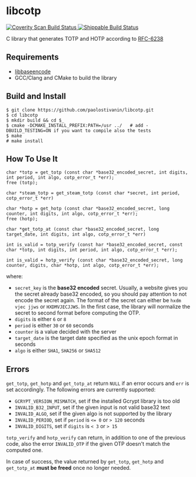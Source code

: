 # libcotp
<a href="https://scan.coverity.com/projects/paolostivanin-libcotp">
  <img alt="Coverity Scan Build Status"
       src="https://scan.coverity.com/projects/12748/badge.svg"/>
</a>

<a href="https://app.shippable.com/github/paolostivanin/libcotp">
  <img alt="Shippable Build Status"
       src="https://api.shippable.com/projects/58e3d5759401b40600a7c026/badge?branch=master"/>
</a>

C library that generates TOTP and HOTP according to [RFC-6238](https://tools.ietf.org/html/rfc6238)

## Requirements
- [libbaseencode](https://github.com/paolostivanin/libbaseencode)
- GCC/Clang and CMake to build the library

## Build and Install
```
$ git clone https://github.com/paolostivanin/libcotp.git
$ cd libcotp
$ mkdir build && cd $_
$ cmake -DCMAKE_INSTALL_PREFIX:PATH=/usr ../   # add -DBUILD_TESTING=ON if you want to compile also the tests
$ make
# make install
```

## How To Use It
```
char *totp = get_totp (const char *base32_encoded_secret, int digits, int period, int algo, cotp_error_t *err);
free (totp);

char *steam_totp = get_steam_totp (const char *secret, int period, cotp_error_t *err)

char *hotp = get_hotp (const char *base32_encoded_secret, long counter, int digits, int algo, cotp_error_t *err);
free (hotp);

char *get_totp_at (const char *base32_encoded_secret, long target_date, int digits, int algo, cotp_error_t *err)

int is_valid = totp_verify (const har *base32_encoded_secret, const char *totp, int digits, int period, int algo, cotp_error_t *err);

int is_valid = hotp_verify (const char *base32_encoded_secret, long counter, digits, char *hotp, int algo, cotp_error_t *err);
```

where:
- `secret_key` is the **base32 encoded** secret. Usually, a website gives you the secret already base32 encoded, so you should pay attention to not encode the secret again.
The format of the secret can either be `hxdm vjec jjws` or `HXDMVJECJJWS`. In the first case, the library will normalize the secret to second format before computing the OTP.
- `digits` is either `6` or `8`
- `period` is either `30` or `60` seconds
- `counter` is a value decided with the server
- `target_date` is the target date specified as the unix epoch format in seconds
- `algo` is either `SHA1`, `SHA256` or `SHA512`

## Errors
`get_totp`, `get_hotp` and `get_totp_at` return `NULL` if an error occurs and `err` is set accordingly. The following errors are currently supported:
- `GCRYPT_VERSION_MISMATCH`, set if the installed Gcrypt library is too old
- `INVALID_B32_INPUT`, set if the given input is not valid base32 text
- `INVALID_ALGO`, set if the given algo is not supported by the library
- `INVALID_PERIOD`, set if `period` is `<= 0` or `> 120` seconds
- `INVALID_DIGITS`, set if `digits` is `< 3` or `> 15`

`totp_verify` and `hotp_verify` can return, in addition to one of the previous code, also the error `INVALID_OTP` if the given OTP doesn't match the computed one.

In case of success, the value returned by `get_totp`, `get_hotp` and `get_totp_at` **must be freed** once no longer needed.
